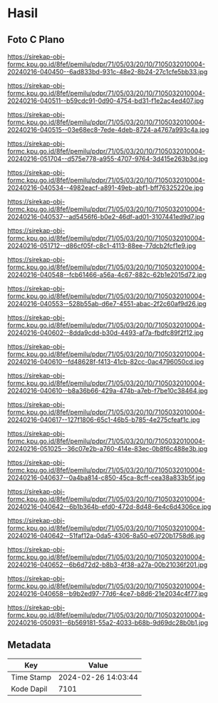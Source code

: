 # Hasil

## Foto C Plano

https://sirekap-obj-formc.kpu.go.id/8fef/pemilu/pdpr/71/05/03/20/10/7105032010004-20240216-040450--6ad833bd-931c-48e2-8b24-27c1cfe5bb33.jpg

https://sirekap-obj-formc.kpu.go.id/8fef/pemilu/pdpr/71/05/03/20/10/7105032010004-20240216-040511--b59cdc91-0d90-4754-bd31-f1e2ac4ed407.jpg

https://sirekap-obj-formc.kpu.go.id/8fef/pemilu/pdpr/71/05/03/20/10/7105032010004-20240216-040515--03e68ec8-7ede-4deb-8724-a4767a993c4a.jpg

https://sirekap-obj-formc.kpu.go.id/8fef/pemilu/pdpr/71/05/03/20/10/7105032010004-20240216-051704--d575e778-a955-4707-9764-3d415e263b3d.jpg

https://sirekap-obj-formc.kpu.go.id/8fef/pemilu/pdpr/71/05/03/20/10/7105032010004-20240216-040534--4982eacf-a891-49eb-abf1-bff76325220e.jpg

https://sirekap-obj-formc.kpu.go.id/8fef/pemilu/pdpr/71/05/03/20/10/7105032010004-20240216-040537--ad5456f6-b0e2-46df-ad01-3107441ed9d7.jpg

https://sirekap-obj-formc.kpu.go.id/8fef/pemilu/pdpr/71/05/03/20/10/7105032010004-20240216-051712--d86cf05f-c8c1-4113-88ee-77dcb2fcf1e9.jpg

https://sirekap-obj-formc.kpu.go.id/8fef/pemilu/pdpr/71/05/03/20/10/7105032010004-20240216-040548--fcb61466-a56a-4c67-882c-62b1e2015d72.jpg

https://sirekap-obj-formc.kpu.go.id/8fef/pemilu/pdpr/71/05/03/20/10/7105032010004-20240216-040553--528b55ab-d6e7-4551-abac-2f2c60af9d26.jpg

https://sirekap-obj-formc.kpu.go.id/8fef/pemilu/pdpr/71/05/03/20/10/7105032010004-20240216-040602--8dda9cdd-b30d-4493-af7a-fbdfc89f2f12.jpg

https://sirekap-obj-formc.kpu.go.id/8fef/pemilu/pdpr/71/05/03/20/10/7105032010004-20240216-040610--fd48628f-f413-41cb-82cc-0ac4796050cd.jpg

https://sirekap-obj-formc.kpu.go.id/8fef/pemilu/pdpr/71/05/03/20/10/7105032010004-20240216-040610--b8a36b66-429a-474b-a7eb-f7be10c38464.jpg

https://sirekap-obj-formc.kpu.go.id/8fef/pemilu/pdpr/71/05/03/20/10/7105032010004-20240216-040617--127f1806-65c1-46b5-b785-4e275cfeaf1c.jpg

https://sirekap-obj-formc.kpu.go.id/8fef/pemilu/pdpr/71/05/03/20/10/7105032010004-20240216-051025--36c07e2b-a760-414e-83ec-0b8f6c488e3b.jpg

https://sirekap-obj-formc.kpu.go.id/8fef/pemilu/pdpr/71/05/03/20/10/7105032010004-20240216-040637--0a4ba814-c850-45ca-8cff-cea38a833b5f.jpg

https://sirekap-obj-formc.kpu.go.id/8fef/pemilu/pdpr/71/05/03/20/10/7105032010004-20240216-040642--6b1b364b-efd0-472d-8d48-6e4c6d4306ce.jpg

https://sirekap-obj-formc.kpu.go.id/8fef/pemilu/pdpr/71/05/03/20/10/7105032010004-20240216-040642--51faf12a-0da5-4306-8a50-e0720b1758d6.jpg

https://sirekap-obj-formc.kpu.go.id/8fef/pemilu/pdpr/71/05/03/20/10/7105032010004-20240216-040652--6b6d72d2-b8b3-4f38-a27a-00b21036f201.jpg

https://sirekap-obj-formc.kpu.go.id/8fef/pemilu/pdpr/71/05/03/20/10/7105032010004-20240216-040658--b9b2ed97-77d6-4ce7-b8d6-21e2034c4f77.jpg

https://sirekap-obj-formc.kpu.go.id/8fef/pemilu/pdpr/71/05/03/20/10/7105032010004-20240216-050931--6b569181-55a2-4033-b68b-9d69dc28b0b1.jpg


## Metadata

| Key        | Value               |
| ---------- | ------------------- |
| Time Stamp | 2024-02-26 14:03:44 |
| Kode Dapil | 7101                |



